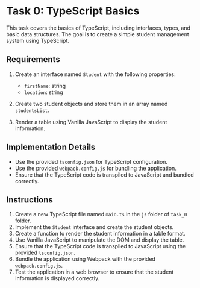 
# Task 0: TypeScript Basics

This task covers the basics of TypeScript, including interfaces, types, and basic data structures. The goal is to create a simple student management system using TypeScript.

## Requirements

1. Create an interface named `Student` with the following properties:
   - `firstName`: string
   - `location`: string

2. Create two student objects and store them in an array named `studentsList`.

3. Render a table using Vanilla JavaScript to display the student information.

## Implementation Details

- Use the provided `tsconfig.json` for TypeScript configuration.
- Use the provided `webpack.config.js` for bundling the application.
- Ensure that the TypeScript code is transpiled to JavaScript and bundled correctly.



## Instructions

1. Create a new TypeScript file named `main.ts` in the `js` folder of `task_0` folder.
2. Implement the `Student` interface and create the student objects.
3. Create a function to render the student information in a table format.
4. Use Vanilla JavaScript to manipulate the DOM and display the table.
5. Ensure that the TypeScript code is transpiled to JavaScript using the provided `tsconfig.json`.
6. Bundle the application using Webpack with the provided `webpack.config.js`.
7. Test the application in a web browser to ensure that the student information is displayed correctly.


